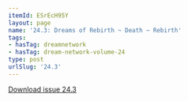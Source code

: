 ```yaml
---
itemId: ESrEcH95Y
layout: page
name: '24.3: Dreams of Rebirth ~ Death ~ Rebirth'
tags:
- hasTag: dreamnetwork
- hasTag: dream-network-volume-24
type: post
urlSlug: '24.3'
---
```

<a href="files/pdfs/Volume_24/24.3_reincarnation.pdf" download="">Download issue 24.3</a>